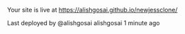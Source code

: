 Your site is live at https://alishgosai.github.io/newjessclone/

Last deployed by @alishgosai alishgosai 1 minute ago
